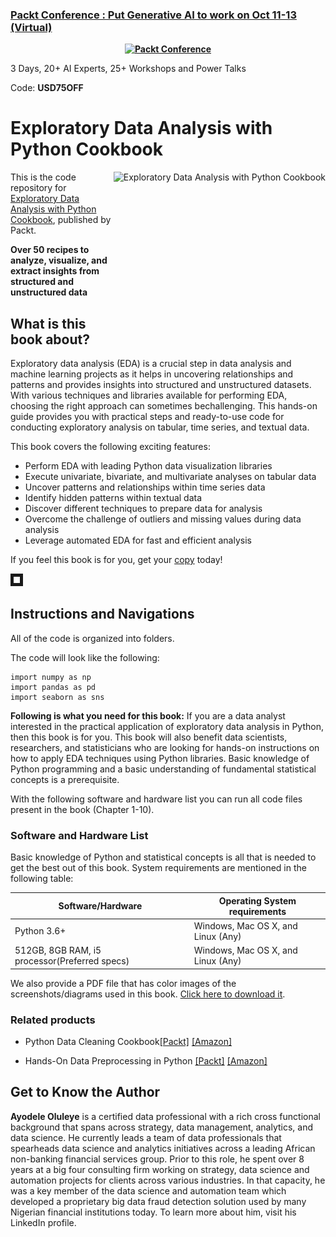 
### [Packt Conference : Put Generative AI to work on Oct 11-13 (Virtual)](https://packt.link/JGIEY)

<b><p align='center'>[![Packt Conference](https://hub.packtpub.com/wp-content/uploads/2023/08/put-generative-ai-to-work-packt.png)](https://packt.link/JGIEY)</p></b> 
3 Days, 20+ AI Experts, 25+ Workshops and Power Talks 

Code: <b>USD75OFF</b>

# Exploratory Data Analysis with Python Cookbook

<a href="https://www.packtpub.com/product/exploratory-data-analysis-with-python-cookbook/9781803231105?utm_source=github&utm_medium=repository&utm_campaign=9781803231105"><img src="https://content.packt.com/B18160/cover_image_small.jpg" alt="Exploratory Data Analysis with Python Cookbook" height="256px" align="right"></a>

This is the code repository for [Exploratory Data Analysis with Python Cookbook](https://www.packtpub.com/product/exploratory-data-analysis-with-python-cookbook/9781803231105?utm_source=github&utm_medium=repository&utm_campaign=9781803231105), published by Packt.

**Over 50 recipes to analyze, visualize, and extract insights from structured and unstructured data**

## What is this book about?
Exploratory data analysis (EDA) is a crucial step in data analysis and machine learning projects as it helps in uncovering relationships and patterns and provides insights into structured and unstructured datasets. With various techniques and libraries available for performing EDA, choosing the right approach can sometimes bechallenging. This hands-on guide provides you with practical steps and ready-to-use code for conducting exploratory analysis on tabular, time series, and textual data.

This book covers the following exciting features: 
* Perform EDA with leading Python data visualization libraries
* Execute univariate, bivariate, and multivariate analyses on tabular data
* Uncover patterns and relationships within time series data
* Identify hidden patterns within textual data
* Discover different techniques to prepare data for analysis
* Overcome the challenge of outliers and missing values during data analysis
* Leverage automated EDA for fast and efficient analysis

If you feel this book is for you, get your [copy](https://www.amazon.com/dp/B09NC5XJ6D) today!

<a href="https://www.packtpub.com/?utm_source=github&utm_medium=banner&utm_campaign=GitHubBanner"><img src="https://raw.githubusercontent.com/PacktPublishing/GitHub/master/GitHub.png" 
alt="https://www.packtpub.com/" border="5" /></a>


## Instructions and Navigations
All of the code is organized into folders.

The code will look like the following:
```
import numpy as np
import pandas as pd
import seaborn as sns
```


**Following is what you need for this book:**
If you are a data analyst interested in the practical application of exploratory data analysis in Python, then this book is for you. This book will also benefit data scientists, researchers, and statisticians who are looking for hands-on instructions on how to apply EDA techniques using Python libraries. Basic knowledge of Python programming and a basic understanding of fundamental statistical concepts is a prerequisite.

With the following software and hardware list you can run all code files present in the book (Chapter 1-10).


### Software and Hardware List

Basic knowledge of Python and statistical concepts is all that is needed to get the best out of this book.
System requirements are mentioned in the following table:

| Software/Hardware                              | Operating System requirements      |
| ------------------------------------           | -----------------------------------|
| Python 3.6+                                    | Windows, Mac OS X, and Linux (Any) |                                                      
| 512GB, 8GB RAM, i5 processor(Preferred specs)  | Windows, Mac OS X, and Linux (Any) |



We also provide a PDF file that has color images of the screenshots/diagrams used in this book. [Click here to download it](https://packt.link/npXws).


### Related products <Other books you may enjoy>
* Python Data Cleaning Cookbook[[Packt]](https://www.packtpub.com/product/python-data-cleaning-cookbook/9781800565661) [[Amazon]](https://www.amazon.com/dp/1800565666)

* Hands-On Data Preprocessing in Python [[Packt]](https://www.packtpub.com/product/hands-on-data-preprocessing-in-python/9781801072137) [[Amazon]](https://www.amazon.com/dp/1801072132)

## Get to Know the Author
**Ayodele Oluleye**
 is a certified data professional with a rich cross functional background that spans across
strategy, data management, analytics, and data science. He currently leads a team of data professionals
that spearheads data science and analytics initiatives across a leading African non-banking financial
services group. Prior to this role, he spent over 8 years at a big four consulting firm working on strategy,
data science and automation projects for clients across various industries. In that capacity, he was a
key member of the data science and automation team which developed a proprietary big data fraud
detection solution used by many Nigerian financial institutions today. To learn more about him, visit
his LinkedIn profile.
